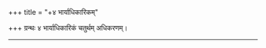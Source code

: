 +++
title = "+४ भार्याधिकारिकम्"

+++
ग्रन्थः ४ भार्याधिकारिकं चतुर्थम् अधिकरणम्।


**************************************************************************  
